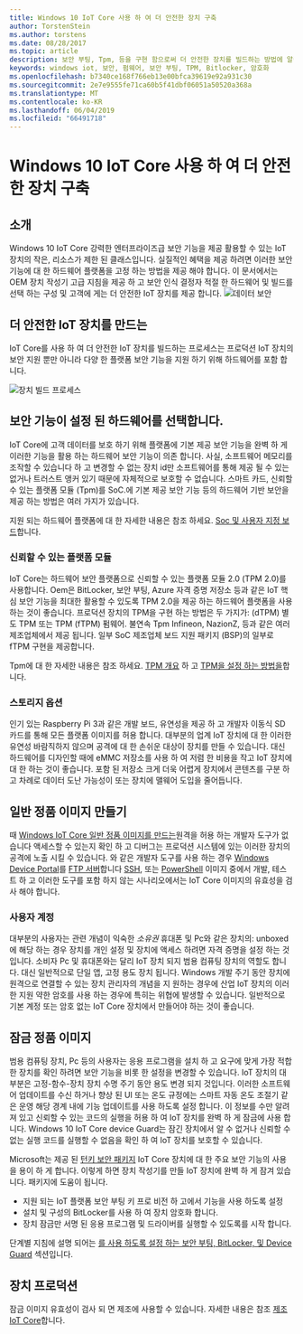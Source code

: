 ```yaml
---
title: Windows 10 IoT Core 사용 하 여 더 안전한 장치 구축
author: TorstenStein
ms.author: torstens
ms.date: 08/28/2017
ms.topic: article
description: 보안 부팅, Tpm, 등을 구현 함으로써 더 안전한 장치를 빌드하는 방법에 알아봅니다.
keywords: windows iot, 보안, 펌웨어, 보안 부팅, TPM, Bitlocker, 암호화
ms.openlocfilehash: b7340ce168f766eb13e00bfca39619e92a931c30
ms.sourcegitcommit: 2e7e9555fe71ca60b5f41dbf06051a50520a368a
ms.translationtype: MT
ms.contentlocale: ko-KR
ms.lasthandoff: 06/04/2019
ms.locfileid: "66491718"
---
```

# <a name="building-more-secure-devices-with-windows-10-iot-core"></a>Windows 10 IoT Core 사용 하 여 더 안전한 장치 구축

## <a name="introduction"></a>소개  

Windows 10 IoT Core 강력한 엔터프라이즈급 보안 기능을 제공 활용할 수 있는 IoT 장치의 작은, 리소스가 제한 된 클래스입니다. 실질적인 혜택을 제공 하려면 이러한 보안 기능에 대 한 하드웨어 플랫폼을 고정 하는 방법을 제공 해야 합니다. 이 문서에서는 OEM 장치 작성기 고급 지침을 제공 하 고 보안 인식 결정자 적절 한 하드웨어 및 빌드를 선택 하는 구성 및 고객에 게는 더 안전한 IoT 장치를 제공 합니다.
![데이터 보안](../media/SecurityFlowAndCertificates/DataRestExecutionMotion.png)

## <a name="building-a-more-secure-iot-device"></a>더 안전한 IoT 장치를 만드는  
IoT Core를 사용 하 여 더 안전한 IoT 장치를 빌드하는 프로세스는 프로덕션 IoT 장치의 보안 지원 뿐만 아니라 다양 한 플랫폼 보안 기능을 지원 하기 위해 하드웨어를 포함 합니다.

![장치 빌드 프로세스](../media/SecurityFlowAndCertificates/DeviceBuildProcess.png)


## <a name="choosing-security-enabled-hardware"></a>보안 기능이 설정 된 하드웨어를 선택합니다.
IoT Core에 고객 데이터를 보호 하기 위해 플랫폼에 기본 제공 보안 기능을 완벽 하 게 이러한 기능을 활용 하는 하드웨어 보안 기능이 의존 합니다. 사실, 소프트웨어 메모리를 조작할 수 있습니다 하 고 변경할 수 없는 장치 id만 소프트웨어를 통해 제공 될 수 있는 없거나 트러스트 앵커 있기 때문에 자체적으로 보호할 수 없습니다. 스마트 카드, 신뢰할 수 있는 플랫폼 모듈 (Tpm)를 SoC.에 기본 제공 보안 기능 등의 하드웨어 기반 보안을 제공 하는 방법은 여러 가지가 있습니다. 

지원 되는 하드웨어 플랫폼에 대 한 자세한 내용은 참조 하세요. [Soc 및 사용자 지정 보드](https://docs.microsoft.com/en-us/windows/iot-core/learn-about-hardware/socsandcustomboards)합니다. 

### <a name="trusted-platform-module"></a>신뢰할 수 있는 플랫폼 모듈
IoT Core는 하드웨어 보안 플랫폼으로 신뢰할 수 있는 플랫폼 모듈 2.0 (TPM 2.0)를 사용합니다. Oem은 BitLocker, 보안 부팅, Azure 자격 증명 저장소 등과 같은 IoT 핵심 보안 기능을 최대한 활용할 수 있도록 TPM 2.0을 제공 하는 하드웨어 플랫폼을 사용 하는 것이 좋습니다. 프로덕션 장치의 TPM을 구현 하는 방법은 두 가지가: (dTPM) 별도 TPM 또는 TPM (fTPM) 펌웨어. 불연속 Tpm Infineon, NazionZ, 등과 같은 여러 제조업체에서 제공 됩니다. 일부 SoC 제조업체 보드 지원 패키지 (BSP)의 일부로 fTPM 구현을 제공합니다. 

Tpm에 대 한 자세한 내용은 참조 하세요. [TPM 개요](https://docs.microsoft.com/en-us/windows/iot-core/secure-your-device/tpm) 하 고 [TPM을 설정 하는 방법을](https://docs.microsoft.com/en-us/windows/iot-core/secure-your-device/setuptpm)합니다.

### <a name="storage-options"></a>스토리지 옵션
인기 있는 Raspberry Pi 3과 같은 개발 보드, 유연성을 제공 하 고 개발자 이동식 SD 카드를 통해 모든 플랫폼 이미지를 허용 합니다. 대부분의 업계 IoT 장치에 대 한 이러한 유연성 바람직하지 않으며 공격에 대 한 손쉬운 대상이 장치를 만들 수 있습니다. 대신 하드웨어를 디자인할 때에 eMMC 저장소를 사용 하 여 저렴 한 비용을 작고 IoT 장치에 대 한 하는 것이 좋습니다. 포함 된 저장소 크게 더욱 어렵게 장치에서 콘텐츠를 구분 하 고 차례로 데이터 도난 가능성이 또는 장치에 맬웨어 도입을 줄어듭니다.

## <a name="create-a-retail-image"></a>일반 정품 이미지 만들기 
때 [Windows IoT Core 일반 정품 이미지를 만드는](https://docs.microsoft.com/windows-hardware/manufacture/iot/iot-core-manufacturing-guide)원격을 허용 하는 개발자 도구가 없습니다 액세스할 수 있는지 확인 하 고 디버그는 프로덕션 시스템에 있는 이러한 장치의 공격에 노출 시킬 수 있습니다. 와 같은 개발자 도구를 사용 하는 경우 [Windows Device Portal](https://docs.microsoft.com/en-us/windows/iot-core/manage-your-device/remotedisplay)를 [FTP 서버](https://docs.microsoft.com/en-us/windows/iot-core/connect-your-device/ftp)합니다 [SSH](https://docs.microsoft.com/en-us/windows/iot-core/connect-your-device/ssh), 또는 [PowerShell](https://docs.microsoft.com/en-us/windows/iot-core/connect-your-device/powershell) 이미지 중에서 개발, 테스트 하 고 이러한 도구를 포함 하지 않는 시나리오에서는 IoT Core 이미지의 유효성을 검사 해야 합니다.

### <a name="user-accounts"></a>사용자 계정
대부분의 사용자는 관련 개념이 익숙한 *소유권* 휴대폰 및 Pc와 같은 장치의: unboxed에 해당 하는 경우 장치를 개인 설정 및 장치에 액세스 하려면 자격 증명을 설정 하는 것입니다. 소비자 Pc 및 휴대폰와는 달리 IoT 장치 되지 범용 컴퓨팅 장치의 역할도 합니다. 대신 일반적으로 단일 앱, 고정 용도 장치 됩니다. Windows 개발 주기 동안 장치에 원격으로 연결할 수 있는 장치 관리자의 개념을 지 원하는 경우에 산업 IoT 장치의 이러한 지원 약한 암호를 사용 하는 경우에 특히는 위협에 발생할 수 있습니다. 일반적으로 기본 계정 또는 암호 없는 IoT Core 장치에서 만들어야 하는 것이 좋습니다.

## <a name="lockdown-a-retail-image"></a>잠금 정품 이미지
범용 컴퓨팅 장치, Pc 등의 사용자는 응용 프로그램을 설치 하 고 요구에 맞게 가장 적합 한 장치를 확인 하려면 보안 기능을 비롯 한 설정을 변경할 수 있습니다. IoT 장치의 대부분은 고정-함수-장치 장치 수명 주기 동안 용도 변경 되지 것입니다. 이러한 소프트웨어 업데이트를 수신 하거나 향상 된 UI 또는 온도 규정에는 스마트 자동 온도 조절기 같은 운영 해당 경계 내에 기능 업데이트를 사용 하도록 설정 합니다. 이 정보를 수만 알려져 있고 신뢰할 수 있는 코드의 실행을 허용 하 여 IoT 장치를 완벽 하 게 잠금에 사용 합니다. Windows 10 IoT Core device Guard는 잠긴 장치에서 알 수 없거나 신뢰할 수 없는 실행 코드를 실행할 수 없음을 확인 하 여 IoT 장치를 보호할 수 있습니다.

Microsoft는 제공 된 [턴키 보안 패키지](https://github.com/ms-iot/security/tree/master/TurnkeySecurity) IoT Core 장치에 대 한 주요 보안 기능의 사용을 용이 하 게 합니다. 이렇게 하면 장치 작성기를 만들 IoT 장치에 완벽 하 게 잠겨 있습니다. 패키지에 도움이 됩니다.

* 지원 되는 IoT 플랫폼 보안 부팅 키 프로 비전 하 고에서 기능을 사용 하도록 설정
* 설치 및 구성의 BitLocker를 사용 하 여 장치 암호화 합니다. 
* 장치 잠금만 서명 된 응용 프로그램 및 드라이버를 실행할 수 있도록를 시작 합니다.

단계별 지침에 설명 되어는 [를 사용 하도록 설정 하는 보안 부팅, BitLocker, 및 Device Guard](https://docs.microsoft.com/en-us/windows/iot-core/secure-your-device/securebootandbitlocker) 섹션입니다.

## <a name="device-production"></a>장치 프로덕션
잠금 이미지 유효성이 검사 되 면 제조에 사용할 수 있습니다. 자세한 내용은 참조 [제조 IoT Core](https://docs.microsoft.com/en-us/windows-hardware/manufacture/iot/)합니다.
